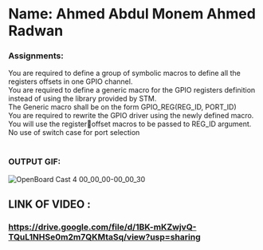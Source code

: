 # Name: Ahmed Abdul Monem Ahmed Radwan
### Assignments:<br />
You are required to define a group of symbolic macros to define all the registers offsets in one GPIO 
channel.<br />
You are required to define a generic macro for the GPIO registers definition instead of using the library 
provided by STM.<br />
The Generic macro shall be on the form GPIO_REG(REG_ID, PORT_ID)<br />
You are required to rewrite the GPIO driver using the newly defined macro.<br /> You will use the registeroffset macros to be passed to REG_ID argument.<br /> No use of switch case for port selection<br /><br />
### OUTPUT GIF:
![OpenBoard Cast 4 00_00_00-00_00_30](https://github.com/sbme-tutorials/sbe3240_spring23_assignment6-Ahmed01126/assets/70094970/400a8fbf-bf9e-4898-83b8-7635777c0c5a)

## LINK OF VIDEO :
### https://drive.google.com/file/d/1BK-mKZwjvQ-TQuL1NHSe0m2m7QKMtaSq/view?usp=sharing
